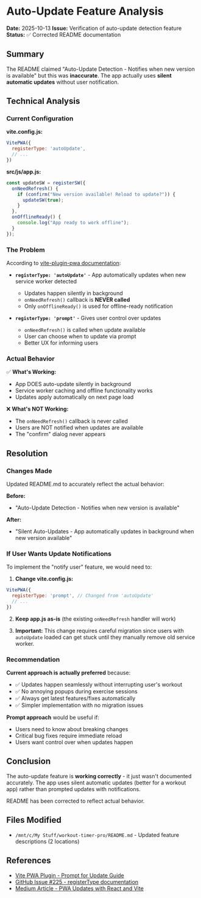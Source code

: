 # Auto-Update Feature Analysis

**Date:** 2025-10-13
**Issue:** Verification of auto-update detection feature
**Status:** ✅ Corrected README documentation

## Summary

The README claimed "Auto-Update Detection - Notifies when new version is available" but this was **inaccurate**. The app
actually uses **silent automatic updates** without user notification.

## Technical Analysis

### Current Configuration

**vite.config.js:**

```javascript
VitePWA({
  registerType: 'autoUpdate',
  // ...
})
```

**src/js/app.js:**

```javascript
const updateSW = registerSW({
  onNeedRefresh() {
    if (confirm("New version available! Reload to update?")) {
      updateSW(true);
    }
  },
  onOfflineReady() {
    console.log("App ready to work offline");
  }
});
```

### The Problem

According to [vite-plugin-pwa documentation](https://vite-pwa-org.netlify.app/guide/prompt-for-update):

- **`registerType: 'autoUpdate'`** - App automatically updates when new service worker detected
    - Updates happen silently in background
    - `onNeedRefresh()` callback is **NEVER called**
    - Only `onOfflineReady()` is used for offline-ready notification

- **`registerType: 'prompt'`** - Gives user control over updates
    - `onNeedRefresh()` is called when update available
    - User can choose when to update via prompt
    - Better UX for informing users

### Actual Behavior

✅ **What's Working:**

- App DOES auto-update silently in background
- Service worker caching and offline functionality works
- Updates apply automatically on next page load

❌ **What's NOT Working:**

- The `onNeedRefresh()` callback is never called
- Users are NOT notified when updates are available
- The "confirm" dialog never appears

## Resolution

### Changes Made

Updated README.md to accurately reflect the actual behavior:

**Before:**

- "Auto-Update Detection - Notifies when new version is available"

**After:**

- "Silent Auto-Updates - App automatically updates in background when new version available"

### If User Wants Update Notifications

To implement the "notify user" feature, we would need to:

1. **Change vite.config.js:**

```javascript
VitePWA({
  registerType: 'prompt', // Changed from 'autoUpdate'
  // ...
})
```

2. **Keep app.js as-is** (the existing `onNeedRefresh` handler will work)

3. **Important:** This change requires careful migration since users with `autoUpdate` loaded can get stuck until they
   manually remove old service worker.

### Recommendation

**Current approach is actually preferred** because:

- ✅ Updates happen seamlessly without interrupting user's workout
- ✅ No annoying popups during exercise sessions
- ✅ Always get latest features/fixes automatically
- ✅ Simpler implementation with no migration issues

**Prompt approach** would be useful if:

- Users need to know about breaking changes
- Critical bug fixes require immediate reload
- Users want control over when updates happen

## Conclusion

The auto-update feature is **working correctly** - it just wasn't documented accurately. The app uses silent automatic
updates (better for a workout app) rather than prompted updates with notifications.

README has been corrected to reflect actual behavior.

## Files Modified

- `/mnt/c/My Stuff/workout-timer-pro/README.md` - Updated feature descriptions (2 locations)

## References

- [Vite PWA Plugin - Prompt for Update Guide](https://vite-pwa-org.netlify.app/guide/prompt-for-update)
- [GitHub Issue #225 - registerType documentation](https://github.com/vite-pwa/vite-plugin-pwa/issues/225)
- [Medium Article - PWA Updates with React and Vite](https://medium.com/@leybov.anton/how-to-control-and-handle-last-app-updates-in-pwa-with-react-and-vite-cfb98499b500)

